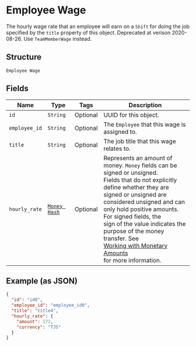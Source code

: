
# Employee Wage

The hourly wage rate that an employee will earn on a `Shift` for doing the job
specified by the `title` property of this object. Deprecated at verison 2020-08-26. Use `TeamMemberWage` instead.

## Structure

`Employee Wage`

## Fields

| Name | Type | Tags | Description |
|  --- | --- | --- | --- |
| `id` | `String` | Optional | UUID for this object. |
| `employee_id` | `String` | Optional | The `Employee` that this wage is assigned to. |
| `title` | `String` | Optional | The job title that this wage relates to. |
| `hourly_rate` | [`Money Hash`](/doc/models/money.md) | Optional | Represents an amount of money. `Money` fields can be signed or unsigned.<br>Fields that do not explicitly define whether they are signed or unsigned are<br>considered unsigned and can only hold positive amounts. For signed fields, the<br>sign of the value indicates the purpose of the money transfer. See<br>[Working with Monetary Amounts](https://developer.squareup.com/docs/build-basics/working-with-monetary-amounts)<br>for more information. |

## Example (as JSON)

```json
{
  "id": "id0",
  "employee_id": "employee_id0",
  "title": "title4",
  "hourly_rate": {
    "amount": 172,
    "currency": "TJS"
  }
}
```

